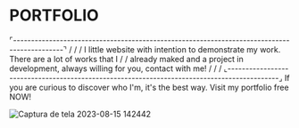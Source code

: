 # PORTFOLIO

⌜--------------------------------------------------------------------------------------------⌝
/                                                                                             /
/   I little website with intention to demonstrate my work. There are a lot of works that I   /
/   already maked and a project in development, always willing for you, contact with me!      /
/                                                                                             /
⌞--------------------------------------------------------------------------------------------⌟
If you are curious to discover who I'm, it's the best way. Visit my portfolio free NOW! 

![Captura de tela 2023-08-15 142442](https://github.com/JeanPasquini/website_portfolio/assets/126198701/7a4d9e20-a2d8-4078-b29c-22d9ce99e7e8)

